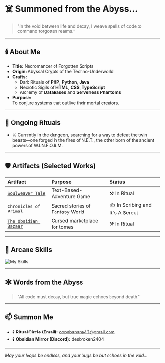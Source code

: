 
# ☠️ Summoned from the Abyss...

> "In the void between life and decay, I weave spells of code to command forgotten realms."

---

## 🕯️ About Me
- **Title:** Necromancer of Forgotten Scripts
- **Origin:** Abyssal Crypts of the Techno-Underworld
- **Crafts:**  
  - Dark Rituals of **PHP**, **Python**, **Java**
  - Necrotic Sigils of **HTML**, **CSS**, **TypeScript**
  - Alchemy of **Databases** and **Serverless Phantoms**
- **Purpose:**  
  To conjure systems that outlive their mortal creators.

---

## 📜 Ongoing Rituals
- ⚔️ Currently in the dungeon, searching for a way to defeat the twin beasts—one forged in the fires of N.E.T., the other born of the ancient powers of W.I.N.F.O.R.M.

---

## 🛡️ Artifacts (Selected Works)
| Artifact | Purpose | Status |
|:----|:-------------|:-------|
| [`Soulweaver Tale`](https://github.com/Des-Tpt/Text_Based_Adventure-Game) | Text-Based-Adventure Game | ⚒️ In Ritual |
| `Chronicles of Primal` | Sacred stories of Fantasy World | ✍️ In Scribing and It's A Serect|
| [`The Obsidian Bazaar`](https://github.com/Des-Tpt/BookStore-Online) | Cursed marketplace for tomes | ⚒️ In Ritual |

---

## 🔮 Arcane Skills
![My Skills](https://skillicons.dev/icons?i=php,python,java,html,css,javascript,typescript)


---

## 🕸️ Words from the Abyss
> "All code must decay, but true magic echoes beyond death."

---

## 📫 Summon Me
- 🕯️ **Ritual Circle (Email):** [oopsbanana43@gmail.com](mailto:oopsbanana43@gmail.com)
- 🕯️ **Obsidian Mirror (Discord):** desbroken2404

---
  
*May your loops be endless, and your bugs be but echoes in the void...*

